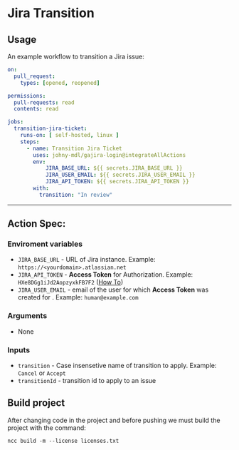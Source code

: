 # Jira Transition

## Usage
An example workflow to transition a Jira issue:

```yaml
on:
  pull_request:
    types: [opened, reopened]

permissions:
  pull-requests: read
  contents: read

jobs:
  transition-jira-ticket:
    runs-on: [ self-hosted, linux ]
    steps:
      - name: Transition Jira Ticket
        uses: johny-mdl/gajira-login@integrateAllActions
        env:
            JIRA_BASE_URL: ${{ secrets.JIRA_BASE_URL }}
            JIRA_USER_EMAIL: ${{ secrets.JIRA_USER_EMAIL }}
            JIRA_API_TOKEN: ${{ secrets.JIRA_API_TOKEN }}
        with:
          transition: "In review"
```


----
## Action Spec:

### Enviroment variables
- `JIRA_BASE_URL` - URL of Jira instance. Example: `https://<yourdomain>.atlassian.net`
- `JIRA_API_TOKEN` - **Access Token** for Authorization. Example: `HXe8DGg1iJd2AopzyxkFB7F2` ([How To](https://confluence.atlassian.com/cloud/api-tokens-938839638.html))
- `JIRA_USER_EMAIL` - email of the user for which **Access Token** was created for . Example: `human@example.com`

### Arguments
- None

### Inputs
- `transition` - Case insensetive name of transition to apply. Example: `Cancel` or `Accept`
- `transitionId` - transition id to apply to an issue


## Build project
After changing code in the project and before pushing we must build the project with the command: 

```ncc build -m --license licenses.txt```
